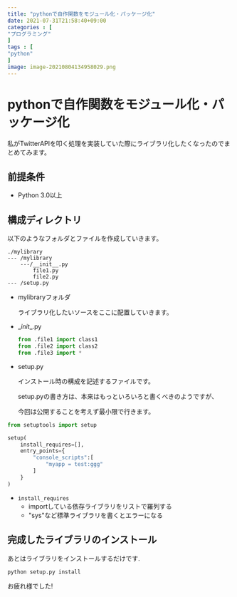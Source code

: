 ```yaml
---
title: "pythonで自作関数をモジュール化・パッケージ化"
date: 2021-07-31T21:58:40+09:00
categories : [
"プログラミング"
]
tags : [
"python"
]
image: image-20210804134958029.png
---
```


# pythonで自作関数をモジュール化・パッケージ化

私がTwitterAPIを叩く処理を実装していた際にライブラリ化したくなったのでまとめてみます。

## 前提条件

- Python 3.0以上

## 構成ディレクトリ

以下のようなフォルダとファイルを作成していきます。

```
./mylibrary
--- /mylibrary
    ---/__init__.py
        file1.py
        file2.py
--- /setup.py
```

- mylibraryフォルダ

  ライブラリ化したいソースをここに配置していきます。

- \__init__.py

  ```python
  from .file1 import class1
  from .file2 import class2
  from .file3 import * 
  ```

  

- setup.py

  インストール時の構成を記述するファイルです。

  setup.pyの書き方は、本来はもっといろいろと書くべきのようですが、

  今回は公開することを考えず最小限で行きます。

```python
from setuptools import setup

setup(
    install_requires=[],
    entry_points={
        "console_scripts":[
            "myapp = test:ggg"
        ]
    }
)
```

- `install_requires`
  - importしている依存ライブラリをリストで羅列する
  - "sys"など標準ライブラリを書くとエラーになる

## 完成したライブラリのインストール

あとはライブラリをインストールするだけです.

```
python setup.py install
```

お疲れ様でした!
